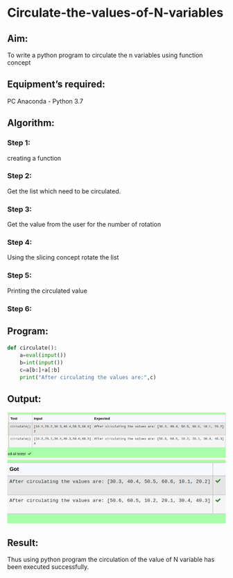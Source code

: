 # Circulate-the-values-of-N-variables
## Aim:
To write a python program to circulate the n variables using function concept
## Equipment’s required:
PC
Anaconda - Python 3.7
## Algorithm: 
### Step 1:
creating a function 
### Step 2: 
Get the list which need to be circulated.
### Step 3: 
Get the value from the user for the number of rotation
### Step 4: 
Using the slicing concept rotate the list
### Step 5: 
Printing the circulated value
### Step 6: 
## Program:
~~~py
def circulate():
    a=eval(input())
    b=int(input())
    c=a[b:]+a[:b]
    print("After circulating the values are:",c)
~~~

## Output:
![input and expected ](/circulating%20n%20variables.png)
![ciruclating n variables](/circulate.png)

## Result:
Thus using python program the circulation of the value of N variable has been executed successfully.
